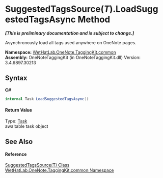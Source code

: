 # SuggestedTagsSource(*T*).LoadSuggestedTagsAsync Method 
 _**\[This is preliminary documentation and is subject to change.\]**_

Asynchronously load all tags used anywhere on OneNote pages.

**Namespace:**&nbsp;<a href="bcdbab9c-63d1-48a4-6937-af53fb8d9a55">WetHatLab.OneNote.TaggingKit.common</a><br />**Assembly:**&nbsp;OneNoteTaggingKit (in OneNoteTaggingKit.dll) Version: 3.4.6897.30213

## Syntax

**C#**<br />
``` C#
internal Task LoadSuggestedTagsAsync()
```


#### Return Value
Type: <a href="http://msdn2.microsoft.com/en-us/library/dd235678" target="_blank">Task</a><br />awaitable task object

## See Also


#### Reference
<a href="d844950a-72f1-cd56-b34a-09a3cc719978">SuggestedTagsSource(T) Class</a><br /><a href="bcdbab9c-63d1-48a4-6937-af53fb8d9a55">WetHatLab.OneNote.TaggingKit.common Namespace</a><br />